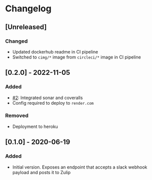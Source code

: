 # Changelog

## [Unreleased]
### Changed
- Updated dockerhub readme in CI pipeline
- Switched to `cimg/*` image from `circleci/*` image in CI pipeline

## [0.2.0] - 2022-11-05
### Added
- [#2](https://github.com/devatherock/slack-webhook-facade/issues/2): Integrated sonar and coveralls
- Config required to deploy to `render.com`

### Removed
- Deployment to heroku

## [0.1.0] - 2020-06-19
### Added
- Initial version. Exposes an endpoint that accepts a slack webhook payload and posts it to Zulip